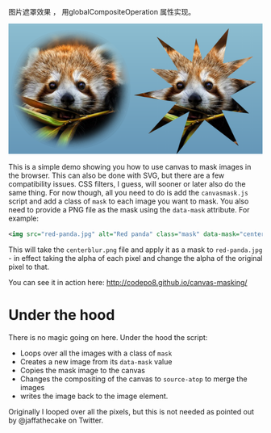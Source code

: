 图片遮罩效果 ， 用globalCompositeOperation 属性实现。  
 
![](https://github.com/hnyer/canvas-masking/blob/master/demopic.png "")

This is a simple demo showing you how to use canvas to mask images in the browser. This can also be done with SVG, but there are a few compatibility issues. CSS filters, I guess, will sooner or later also do the same thing. For now though, all you need to do is add the `canvasmask.js` script and add a class of `mask` to each image you want to mask. You also need to provide a PNG file as the mask using the `data-mask` attribute. For example: 

```xml
<img src="red-panda.jpg" alt="Red panda" class="mask" data-mask="centerblur.png">
```
This will take the `centerblur.png` file and apply it as a mask to `red-panda.jpg` - in effect taking the alpha of each pixel and change the alpha of the original pixel to that.

You can see it in action here: http://codepo8.github.io/canvas-masking/

Under the hood
==============

There is no magic going on here. Under the hood the script:

* Loops over all the images with a class of `mask`
* Creates a new image from its `data-mask` value
* Copies the mask image to the canvas 
* Changes the compositing of the canvas to `source-atop` to merge the images
* writes the image back to the image element.

Originally I looped over all the pixels, but this is not needed as pointed out by @jaffathecake on Twitter. 



